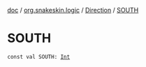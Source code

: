 [doc](../../index.md) / [org.snakeskin.logic](../index.md) / [Direction](index.md) / [SOUTH](./-s-o-u-t-h.md)

# SOUTH

`const val SOUTH: `[`Int`](https://kotlinlang.org/api/latest/jvm/stdlib/kotlin/-int/index.html)